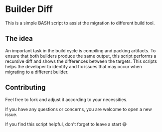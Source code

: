 # Builder Diff

This is a simple BASH script to assist the migration to different build tool.


## The idea

An important task in the build cycle is compiling and packing artifacts.
To ensure that both builders produce the same output, this script performs a
recursive diff and shows the differences between the targets.
This scripts helps the developer to identify and fix issues that may occur when
migrating to a different builder.


## Contributing

Feel free to fork and adjust it according to your necessities.


If you have any questions or concerns, you are welcome to open a new issue.


If you find this script helpful, don't forget to leave a start :smile:

